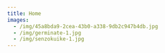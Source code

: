 ```yaml
---
title: Home
images:
  - /img/45a8bda9-2cea-43b0-a338-9db2c947b4db.jpg
  - /img/germinate-1.jpg
  - /img/senzokuike-1.jpg
---
```


